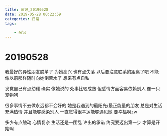 ```yaml
---
title: 杂记_20190528
date: 2019-05-28 00:22:59
categories: 日常
tags: 

	- 杂记
---
```


# 20190528
我最好的异性朋友脱单了
为她高兴
也有点失落
以后要注意联系的距离了吧
不能像以前那样随时向她倒苦水了
想来有点自私


发觉自己有点幼稚
确实
像她说的 
处事比较成熟 但感情方面容易依赖别人 
像一只宠物狗

很多事情不去做永远都不会好的
她是我遇到的最阳光/最正能量的朋友
总是对生活充满热情 并且能够感染别人
一直觉得很幸运能够遇见她
要幸福啊zw

多少有点触动 
心情复杂
生活还是一团乱
许出的承诺
终究要迈出第一步
才算是开始啊


